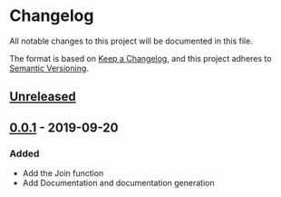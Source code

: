 # Changelog
All notable changes to this project will be documented in this file.

The format is based on [Keep a Changelog](https://keepachangelog.com/en/1.0.0/),
and this project adheres to [Semantic Versioning](https://semver.org/spec/v2.0.0.html).

## [Unreleased]
[Unreleased]: https://github.com/kaluza-tech/urls/compare/v0.0.1...HEAD

## [0.0.1] - 2019-09-20
[0.0.1]: https://github.com/kaluza-tech/urls/releases/tag/v0.0.1
### Added
- Add the Join function
- Add Documentation and documentation generation
